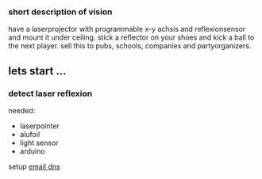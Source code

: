 ### short description of vision

have a laserprojector with programmable x-y achsis and reflexionsensor and mount it under ceiling.
stick a reflector on your shoes and kick a ball to the next player.
sell this to pubs, schools, companies and partyorganizers.

## lets start ...

### detect laser reflexion

needed:
 - laserpointer
 - alufoil
 - light sensor
 - arduino

setup [email dns](https://www.godaddy.com/resources/skills/configuring-dns-for-email-a-quick-beginners-guide)

